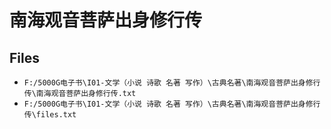 # 南海观音菩萨出身修行传

## Files

- `F:/5000G电子书\I01-文学（小说 诗歌 名著 写作）\古典名著\南海观音菩萨出身修行传\南海观音菩萨出身修行传.txt`
- `F:/5000G电子书\I01-文学（小说 诗歌 名著 写作）\古典名著\南海观音菩萨出身修行传\files.txt`
